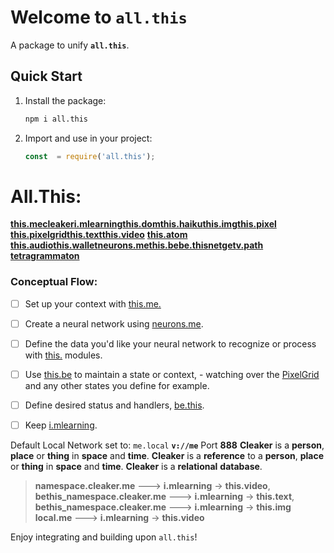 # Welcome to `all.this`
A package to unify **`all.this`**.

## Quick Start
1. Install the package:
   ```bash
   npm i all.this
   ```

2. Import and use in your project:
   ```js
   const  = require('all.this');
   ```

# All.This:
[**this.me**](https://www.npmjs.com/package/this.me)
​[**cleaker**](https://www.npmjs.com/package/cleaker)
​[**i.mlearning**](https://www.npmjs.com/package/i.mlearning)
​[**this.dom**](https://www.npmjs.com/package/this.dom)
​​[**this.haiku**](https://www.npmjs.com/package/this.haiku)
​[**this.img**](https://www.npmjs.com/package/this.img)
​[**this.pixel**](https://www.npmjs.com/package/this.pixel)
​​[**this.pixelgrid**](https://www.npmjs.com/package/this.pixelgrid)
​​[**this.text**](https://www.npmjs.com/package/this.text)
​​​[**this.video**](https://www.npmjs.com/package/this.video)
[**this.atom**](https://www.npmjs.com/package/this.atom)    
​[**this.audio**](https://www.npmjs.com/package/this.audio)
​​​[**this.wallet**](https://www.npmjs.com/package/this.wallet)
​[**neurons.me**](https://www.npmjs.com/package/neurons.me)
​[**this.be**](https://www.npmjs.com/package/this.be)
​[**be.this**](https://www.npmjs.com/package/be.this)
​[**netget**](https://www.npmjs.com/package/netget)
​​​[**v.path**](https://www.npmjs.com/package/v.path)
​​​[**tetragrammaton**](https://www.npmjs.com/package/tetragrammaton)

### Conceptual Flow:
- [ ] Set up your context with [this.me.](https://www.npmjs.com/package/this.me)
- [ ] Create a neural network using [neurons.me](https://www.neurons.me).
- [ ] Define the data you'd like your neural network to recognize or process with [this.](https://www.neurons.me/this) modules.
- [ ] Use [this.be](https://www.npmjs.com/package/this.be) to maintain a state or context, - watching over the [PixelGrid](https://www.npmjs.com/package/this.pixel) and any other states you define for example.
- [ ] Define desired status and handlers, [be.this](https://www.npmjs.com/package/be.this).
- [ ] Keep [i.mlearning](https://www.npmjs.com/package/i.mlearning).


Default Local Network set to: `me.local`
**`v://me`**
Port **888**
**Cleaker** is a **person**, **place** or **thing** in **space** and **time**.
**Cleaker** is a **reference** to a **person**, **place** or **thing** in **space** and **time**.
**Cleaker** is a **relational** **database**.
> **namespace.cleaker.me**  --->  **i.mlearning**  ->  **this.video**,
> **bethis_namespace.cleaker.me**  --->  **i.mlearning**  ->   **this.text**,
> **bethis_namespace.cleaker.me**  --->  **i.mlearning**  ->   **this.img**
> **local.me**  --->  **i.mlearning**  ->  **this.video**

Enjoy integrating and building upon `all.this`!



